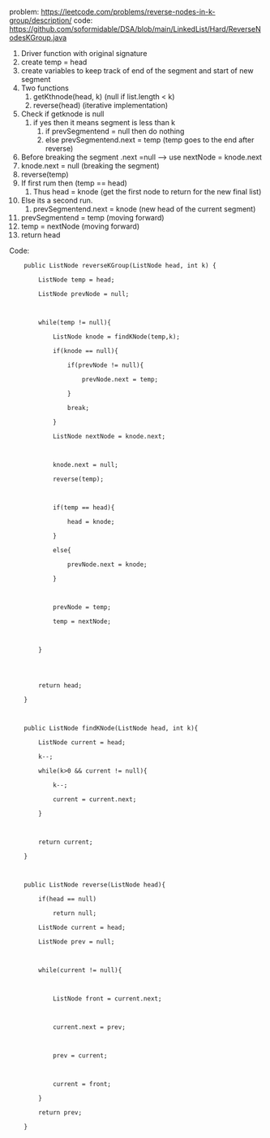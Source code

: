 
problem: https://leetcode.com/problems/reverse-nodes-in-k-group/description/
code: https://github.com/soformidable/DSA/blob/main/LinkedList/Hard/ReverseNodesKGroup.java

1. Driver function with original signature
2. create temp = head
3. create variables to keep track of end of the segment and start of new segment
4. Two functions
	1. getKthnode(head, k) (null if list.length < k)
	2. reverse(head) (iterative implementation)
5. Check if getknode is null
	1. if yes then it means segment is less than k
		1. if prevSegmentend = null then do nothing
		2. else prevSegmentend.next = temp (temp goes to the end after reverse)
6. Before breaking the segment .next =null --> use nextNode = knode.next
7. knode.next = null (breaking the segment)
8. reverse(temp)
9. If first rum then (temp == head)
	1. Thus head = knode (get the first node to return for the new final list)
10. Else its a second run.
	1. prevSegmentend.next = knode (new head of the current segment)
11. prevSegmentend = temp (moving forward)
12. temp = nextNode (moving forward)
13. return head

Code:
```
    public ListNode reverseKGroup(ListNode head, int k) {

        ListNode temp = head;

        ListNode prevNode = null;

  

        while(temp != null){

            ListNode knode = findKNode(temp,k);

            if(knode == null){

                if(prevNode != null){

                    prevNode.next = temp;

                }

                break;

            }

            ListNode nextNode = knode.next;

  

            knode.next = null;

            reverse(temp);

  

            if(temp == head){

                head = knode;

            }

            else{

                prevNode.next = knode;

            }

  

            prevNode = temp;

            temp = nextNode;

  

        }

  
  

        return head;

    }

  

    public ListNode findKNode(ListNode head, int k){

        ListNode current = head;

        k--;

        while(k>0 && current != null){

            k--;

            current = current.next;

        }

  

        return current;

    }

  

    public ListNode reverse(ListNode head){

        if(head == null)

            return null;

        ListNode current = head;

        ListNode prev = null;

  

        while(current != null){

  

            ListNode front = current.next;

  

            current.next = prev;

  

            prev = current;

  

            current = front;

        }

        return prev;

    }
```
